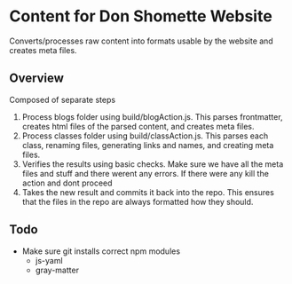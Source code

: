 # Content for Don Shomette Website

Converts/processes raw content into formats usable by the website and creates meta files.

## Overview

Composed of separate steps

1. Process blogs folder using build/blogAction.js. This parses frontmatter, creates html files of the parsed content, and creates meta files.
2. Process classes folder using build/classAction.js. This parses each class, renaming files, generating links and names, and creating meta files.
3. Verifies the results using basic checks. Make sure we have all the meta files and stuff and there werent any errors. If there were any kill the action and dont proceed
4. Takes the new result and commits it back into the repo. This ensures that the files in the repo are always formatted how they should.


## Todo

- Make sure git installs correct npm modules
  - js-yaml
  - gray-matter
